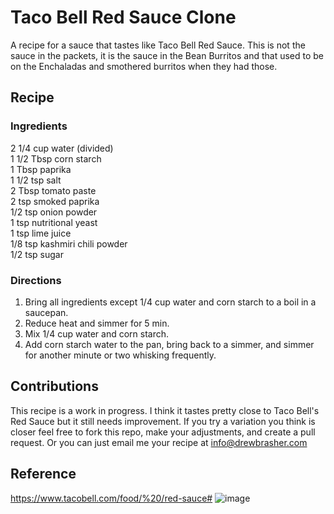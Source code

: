 # Taco Bell Red Sauce Clone
A recipe for a sauce that tastes like Taco Bell Red Sauce. This is not the sauce in the packets, it is the sauce in the Bean Burritos and that used to be on the Enchaladas and smothered burritos when they had those.

## Recipe
### Ingredients
2 1/4 cup water (divided) <br>
1 1/2 Tbsp corn starch <br>
1 Tbsp paprika <br>
1 1/2 tsp salt <br>
2 Tbsp tomato paste <br>
2 tsp smoked paprika <br>
1/2 tsp onion powder <br>
1 tsp nutritional yeast <br>
1 tsp lime juice <br>
1/8 tsp kashmiri chili powder <br>
1/2 tsp sugar

### Directions
1. Bring all ingredients except 1/4 cup water and corn starch to a boil in a saucepan.
2. Reduce heat and simmer for 5 min.
3. Mix 1/4 cup water and corn starch.
4. Add corn starch water to the pan, bring back to a simmer, and simmer for another minute or two whisking frequently.

## Contributions
This recipe is a work in progress. I think it tastes pretty close to Taco Bell's Red Sauce but it still needs improvement. If you try a variation you think is closer feel free to fork this repo, make your adjustments, and create a pull request. Or you can just email me your recipe at info@drewbrasher.com

## Reference
https://www.tacobell.com/food/%20/red-sauce#
![image](https://user-images.githubusercontent.com/9272802/180339401-5d772cfd-6e2b-456f-b19a-9cde90e1ddd2.png)
